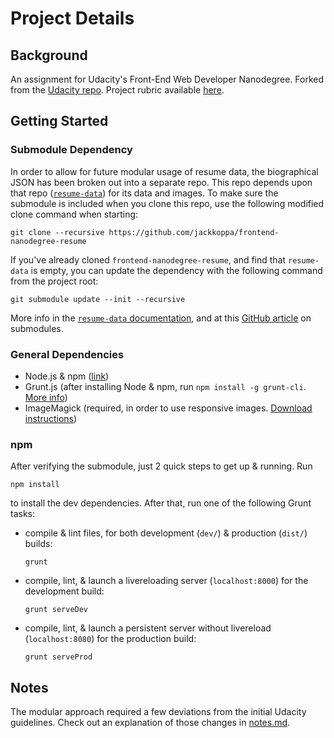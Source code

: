 # Project Details
## Background
An assignment for Udacity's Front-End Web Developer Nanodegree. Forked from the [Udacity repo](https://github.com/udacity/frontend-nanodegree-resume). Project rubric available [here](https://review.udacity.com/?_ga=1.189245867.12280332.1465333852#!/projects/2962818615/rubric).

## Getting Started
### Submodule Dependency
In order to allow for future modular usage of resume data, the biographical JSON has been broken out into a separate repo. This repo depends upon that repo ([`resume-data`](https://github.com/jackkoppa/resume-data)) for its data and images. To make sure the submodule is included when you clone this repo, use the following modified clone command when starting:
```shell
git clone --recursive https://github.com/jackkoppa/frontend-nanodegree-resume
```

If you've already cloned `frontend-nanodegree-resume`, and find that `resume-data` is empty, you can update the dependency with the following command from the project root:
```shell
git submodule update --init --recursive
```

More info in the [`resume-data` documentation](https://github.com/jackkoppa/resume-data#readme), and at this [GitHub article](https://github.com/blog/2104-working-with-submodules) on submodules.

### General Dependencies
* Node.js & npm ([link](https://nodejs.org/en/download/))
* Grunt.js (after installing Node & npm, run `npm install -g grunt-cli`. [More info](https://gruntjs.com/getting-started))
* ImageMagick (required, in order to use responsive images. [Download instructions](https://www.imagemagick.org/script/download.php))

### npm
After verifying the submodule, just 2 quick steps to get up & running. Run

```shell
npm install
```

to install the dev dependencies. After that, run one of the following Grunt tasks:

* compile & lint files, for both development (`dev/`) & production (`dist/`) builds:
    ```shell
    grunt
    ```


* compile, lint, & launch a livereloading server (`localhost:8000`) for the development build:
    ```shell
    grunt serveDev
    ```


* compile, lint, & launch a persistent server without livereload (`localhost:8080`) for the production build:
    ```shell
    grunt serveProd
    ```


## Notes
The modular approach required a few deviations from the initial Udacity guidelines. Check out an explanation of those changes in [notes.md](notes.md).
